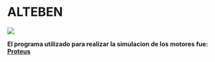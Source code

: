 # ALTEBEN


![](https://i.ibb.co/QYC1vDv/logo.jpgg)

  
**El programa utilizado para realizar la simulacion de los motores fue: [Proteus](https://www.labcenter.com/)**
